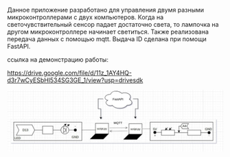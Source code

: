 Данное приложение разработано для управления двумя разными микроконтроллерами с двух компьютеров. Когда на светочувствительный сенсор падает достаточно света, то лампочка на другом микроконтроллере начинает светиться. Также реализована передача данных с помощью mqtt. Выдача ID сделана при помощи FastAPI.

ссылка на демонстрацию работы:

https://drive.google.com/file/d/11z_1AY4HQ-d3r7wCyESbHl534SG3GE_1/view?usp=drivesdk

![image](demo.jpg)